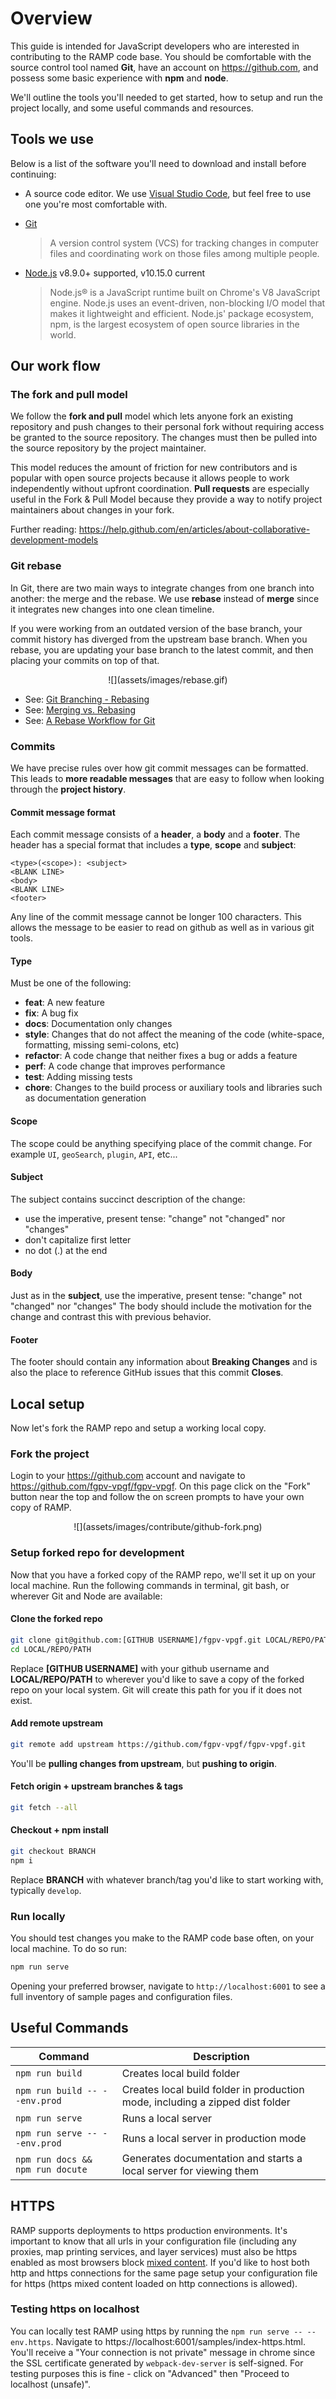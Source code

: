 # Overview

This guide is intended for JavaScript developers who are interested in contributing to the RAMP code base. You should be comfortable with the source control tool named **Git**, have an account on https://github.com, and possess some basic experience with **npm** and **node**.

We'll outline the tools you'll needed to get started, how to setup and run the project locally, and some useful commands and resources.

## Tools we use

Below is a list of the software you'll need to download and install before continuing:

- A source code editor. We use [Visual Studio Code](https://code.visualstudio.com/), but feel free to use one you're most comfortable with.
- [Git](https://git-scm.com/downloads)

  > A version control system (VCS) for tracking changes in computer files and coordinating work on those files among multiple people.

- [Node.js](https://nodejs.org/en/) v8.9.0+ supported, v10.15.0 current

  > Node.js® is a JavaScript runtime built on Chrome's V8 JavaScript engine. Node.js uses an event-driven, non-blocking I/O model that makes it lightweight and efficient. Node.js' package ecosystem, npm, is the largest ecosystem of open source libraries in the world.

## Our work flow

### The fork and pull model

We follow the **fork and pull** model which lets anyone fork an existing repository and push changes to their personal fork without requiring access be granted to the source repository. The changes must then be pulled into the source repository by the project maintainer.

This model reduces the amount of friction for new contributors and is popular with open source projects because it allows people to work independently without upfront coordination. **Pull requests** are especially useful in the Fork & Pull Model because they provide a way to notify project maintainers about changes in your fork.

Further reading: https://help.github.com/en/articles/about-collaborative-development-models

### Git rebase

In Git, there are two main ways to integrate changes from one branch into another: the merge and the rebase. We use **rebase** instead of **merge** since it integrates new changes into one clean timeline.

If you were working from an outdated version of the base branch, your commit history has diverged from the upstream base branch. When you rebase, you are updating your base branch to the latest commit, and then placing your commits on top of that.

<p align="center">
  ![](assets/images/rebase.gif)
</p>

- See: [Git Branching - Rebasing](https://git-scm.com/book/en/v2/Git-Branching-Rebasing)
- See: [Merging vs. Rebasing](https://www.atlassian.com/git/tutorials/merging-vs-rebasing)
- See: [A Rebase Workflow for Git](https://randyfay.com/content/rebase-workflow-git)

### Commits

We have precise rules over how git commit messages can be formatted. This leads to **more readable messages** that are easy to follow when looking through the **project history**.

#### Commit message format
Each commit message consists of a **header**, a **body** and a **footer**.  The header has a special format that includes a **type**, **scope** and **subject**:

```
<type>(<scope>): <subject>
<BLANK LINE>
<body>
<BLANK LINE>
<footer>
```

Any line of the commit message cannot be longer 100 characters. This allows the message to be easier to read on github as well as in various git tools.

#### Type
Must be one of the following:

* **feat**: A new feature
* **fix**: A bug fix
* **docs**: Documentation only changes
* **style**: Changes that do not affect the meaning of the code (white-space, formatting, missing
  semi-colons, etc)
* **refactor**: A code change that neither fixes a bug or adds a feature
* **perf**: A code change that improves performance
* **test**: Adding missing tests
* **chore**: Changes to the build process or auxiliary tools and libraries such as documentation
  generation

#### Scope
The scope could be anything specifying place of the commit change. For example `UI`,
`geoSearch`, `plugin`, `API`, etc...

#### Subject
The subject contains succinct description of the change:

* use the imperative, present tense: "change" not "changed" nor "changes"
* don't capitalize first letter
* no dot (.) at the end

#### Body
Just as in the **subject**, use the imperative, present tense: "change" not "changed" nor "changes"
The body should include the motivation for the change and contrast this with previous behavior.

#### Footer
The footer should contain any information about **Breaking Changes** and is also the place to
reference GitHub issues that this commit **Closes**.

## Local setup

Now let's fork the RAMP repo and setup a working local copy.


### Fork the project

Login to your https://github.com account and navigate to https://github.com/fgpv-vpgf/fgpv-vpgf. On this page click on the "Fork" button near the top and follow the on screen prompts to have your own copy of RAMP.

<p align="center">
  ![](assets/images/contribute/github-fork.png)
</p>


### Setup forked repo for development

Now that you have a forked copy of the RAMP repo, we'll set it up on your local machine. Run the following commands in terminal, git bash, or wherever Git and Node are available:

#### Clone the forked repo

```bash
git clone git@github.com:[GITHUB USERNAME]/fgpv-vpgf.git LOCAL/REPO/PATH
cd LOCAL/REPO/PATH
```

Replace **[GITHUB USERNAME]** with your github username and **LOCAL/REPO/PATH** to wherever you'd like to save a copy of the forked repo on your local system. Git will create this path for you if it does not exist.

#### Add remote upstream

```bash
git remote add upstream https://github.com/fgpv-vpgf/fgpv-vpgf.git
```

You'll be **pulling changes from upstream**, but **pushing to origin**.

#### Fetch origin + upstream branches & tags

```bash
git fetch --all
```

#### Checkout + npm install

```bash
git checkout BRANCH
npm i
```

Replace **BRANCH** with whatever branch/tag you'd like to start working with, typically `develop`.

### Run locally

You should test changes you make to the RAMP code base often, on your local machine. To do so run:

```bash
npm run serve
```

Opening your preferred browser, navigate to `http://localhost:6001` to see a full inventory of sample pages and configuration files.

## Useful Commands

|Command|Description|
|---------|----------|
|`npm run build`|Creates local build folder|
|`npm run build -- --env.prod`|Creates local build folder in production mode, including a zipped dist folder|
|`npm run serve`|Runs a local server|
|`npm run serve -- --env.prod`|Runs a local server in production mode|
|`npm run docs && npm run docute`| Generates documentation and starts a local server for viewing them |

## HTTPS

RAMP supports deployments to https production environments. It's important to know that all urls in your configuration file (including any proxies, map printing services, and layer services) must also be https enabled as most browsers block [mixed content](https://developer.mozilla.org/en-US/docs/Web/Security/Mixed_content). If you'd like to host both http and https connections for the same page setup your configuration file for https (https mixed content loaded on http connections is allowed).

### Testing https on localhost

You can locally test RAMP using https by running the `npm run serve -- --env.https`. Navigate to https://localhost:6001/samples/index-https.html. You'll receive a "Your connection is not private" message in chrome since the SSL certificate generated by `webpack-dev-server` is self-signed. For testing purposes this is fine - click on "Advanced" then "Proceed to localhost (unsafe)".